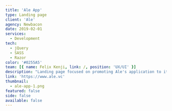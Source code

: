 ```yaml
---
title: 'Ale App'
type: Landing page
client: 'Ale'
agency: Newbacon
date: 2019-02-01
services:
  - Development
tech:
  - jQuery
  - SASS
  - Razor
color: '#0255A5'
team: [{ name: Felix Kenji, link: /, position: 'UX/UI' }]
description: "Landing page focused on promoting Ale's application to its customers, with segmented targeting and small interactions based on scrolling the page."
link: 'https://www.ale.vc'
thumbnail:
  - ale-app-1.png
featured: false
side: false
available: false
---
```

